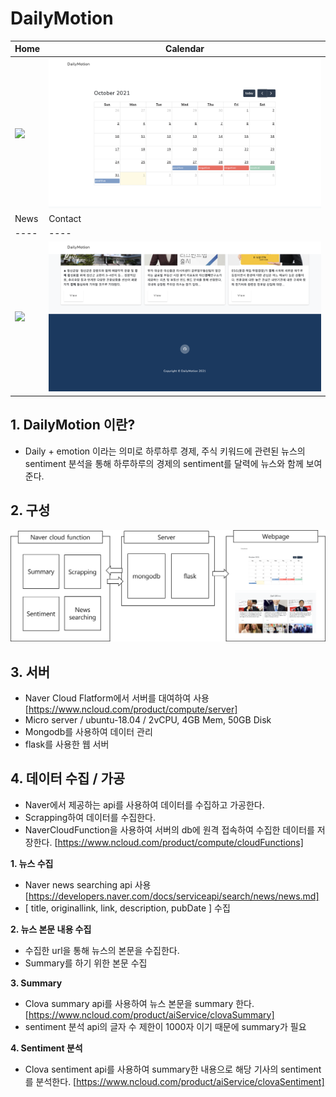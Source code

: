 # DailyMotion
|Home|Calendar|
|----|----|
|<img src="https://github.com/LIMM036/my_news_webpage/blob/master/images/home.png">|<img src="https://github.com/LIMM036/my_news_webpage/blob/master/images/calendar.png">|
|News|Contact|
|----|----|
|<img src="https://github.com/LIMM036/my_news_webpage/blob/master/images/news.png">|<img src="https://github.com/LIMM036/my_news_webpage/blob/master/images/contact.png">|

## 1. DailyMotion 이란?

- Daily + emotion 이라는 의미로 하루하루 경제, 주식 키워드에 관련된 뉴스의 sentiment 분석을 통해 하루하루의 경제의 sentiment를 달력에 뉴스와 함께 보여준다.

## 2. 구성

![](https://github.com/LIMM036/my_news_webpage/blob/master/images/configuration.png)

## 3. 서버
- Naver Cloud Flatform에서 서버를 대여하여 사용 [https://www.ncloud.com/product/compute/server]
- Micro server / ubuntu-18.04 / 2vCPU, 4GB Mem, 50GB Disk
- Mongodb를 사용하여 데이터 관리
- flask를 사용한 웹 서버


## 4. 데이터 수집 / 가공  
 - Naver에서 제공하는 api를 사용하여 데이터를 수집하고 가공한다.  
 - Scrapping하여 데이터를 수집한다.  
 - NaverCloudFunction을 사용하여 서버의 db에 원격 접속하여 수집한 데이터를 저장한다. [https://www.ncloud.com/product/compute/cloudFunctions]


  **1. 뉴스 수집**  
  - Naver news searching api 사용 [https://developers.naver.com/docs/serviceapi/search/news/news.md]
  - [ title, originallink, link, description, pubDate ] 수집

  **2. 뉴스 본문 내용 수집**  
  - 수집한 url을 통해 뉴스의 본문을 수집한다.
  - Summary를 하기 위한 본문 수집

  **3. Summary**  
  - Clova summary api를 사용하여 뉴스 본문을 summary 한다. [https://www.ncloud.com/product/aiService/clovaSummary]
  - sentiment 분석 api의 글자 수 제한이 1000자 이기 때문에 summary가 필요

  **4. Sentiment 분석**  
  - Clova sentiment api를 사용하여 summary한 내용으로 해당 기사의 sentiment를 분석한다. [https://www.ncloud.com/product/aiService/clovaSentiment]
